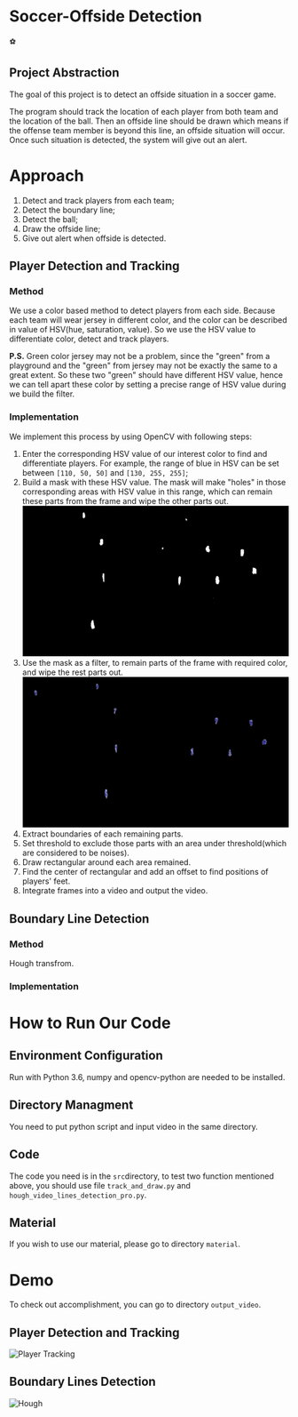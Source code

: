 # Soccer-Offside Detection
:soccer:
## Project Abstraction
The goal of this project is to detect an offside situation in a soccer game. 

The program should track the location of each player from both team and the location of the ball. Then an offside line should be drawn which means if the offense team member is beyond this line, an offside situation will occur. Once such situation is detected, the system will give out an alert.

# Approach
1. Detect and track players from each team;
2. Detect the boundary line;
3. Detect the ball;
4. Draw the offside line;
5. Give out alert when offside is detected.

## Player Detection and Tracking
### Method
We use a color based method to detect players from each side. Because each team will wear jersey in different color, and the color can be described in value of HSV(hue, saturation, value). So we use the HSV value to differentiate color, detect and track players.

**P.S.** Green color jersey may not be a problem, since the "green" from a playground and the "green" from jersey may not be exactly the same to a great extent. So these two "green" should have different HSV value, hence we can tell apart these color by setting a precise range of HSV value during we build the filter.

### Implementation
We implement this process by using OpenCV with following steps:

1. Enter the corresponding HSV value of our interest color to find and differentiate players. For example, the range of blue in HSV can be set between ```[110, 50, 50]``` and ```[130, 255, 255]```;
2. Build a mask with these HSV value. The mask will make "holes" in those corresponding areas with HSV value in this range, which can remain these parts from the frame and wipe the other parts out.
![Mask](/gif/Mask.gif)
3. Use the mask as a filter, to remain parts of the frame with required color, and wipe the rest parts out.
![Res](/gif/Res.gif)
4. Extract boundaries of each remaining parts.
5. Set threshold to exclude those parts with an area under threshold(which are considered to be noises).
6. Draw rectangular around each area remained.
7. Find the center of rectangular and add an offset to find positions of players' feet.
8. Integrate frames into a video and output the video.

## Boundary Line Detection
### Method
Hough transfrom.
### Implementation

# How to Run Our Code
## Environment Configuration
Run with Python 3.6, numpy and opencv-python are needed to be installed.
## Directory Managment
You need to put python script and input video in the same directory.
## Code
The code you need is in the ```src```directory, to test two function mentioned above, you should use file ```track_and_draw.py``` and ```hough_video_lines_detection_pro.py```.
## Material
If you wish to use our material, please go to directory ```material```.

# Demo
To check out accomplishment, you can go to directory ```output_video```.
## Player Detection and Tracking
![Player Tracking](/gif/Player_Track.gif)
## Boundary Lines Detection
![Hough](/gif/Player_Track.gif)

